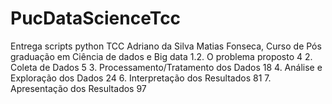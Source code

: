 # PucDataScienceTcc
 Entrega scripts python TCC Adriano da Silva Matias Fonseca, Curso de Pós graduação em Ciência de dados e Big data
1.2. O problema proposto	4
2. Coleta de Dados	5
3. Processamento/Tratamento dos Dados	18
4. Análise e Exploração dos Dados	24
6. Interpretação dos Resultados	81
7. Apresentação dos Resultados	97
